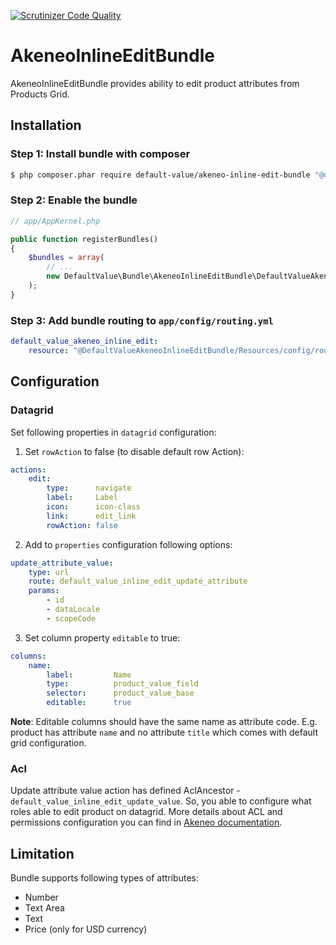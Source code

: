 [![Scrutinizer Code Quality](https://scrutinizer-ci.com/g/DefaultValue/AkeneoInlineEditBundle/badges/quality-score.png?b=develop)](https://scrutinizer-ci.com/g/DefaultValue/AkeneoInlineEditBundle/?branch=develop)

AkeneoInlineEditBundle
=============================

AkeneoInlineEditBundle provides ability to edit product attributes from Products Grid.

## Installation

### Step 1: Install bundle with composer

``` bash
$ php composer.phar require default-value/akeneo-inline-edit-bundle "@dev"
```

### Step 2: Enable the bundle

``` php
// app/AppKernel.php

public function registerBundles()
{
    $bundles = array(
        // ...
        new DefaultValue\Bundle\AkeneoInlineEditBundle\DefaultValueAkeneoInlineEditBundle(),
    );
}
```
### Step 3: Add bundle routing to `app/config/routing.yml`

```yml
default_value_akeneo_inline_edit:
    resource: "@DefaultValueAkeneoInlineEditBundle/Resources/config/routing.yml"
```

## Configuration

### Datagrid

Set following properties in `datagrid` configuration:

1) Set `rowAction` to false (to disable default row Action):

```yml
actions:
    edit:
        type:      navigate
        label:     Label
        icon:      icon-class
        link:      edit_link
        rowAction: false
```

2) Add to `properties` configuration following options:

```yml
update_attribute_value:
    type: url
    route: default_value_inline_edit_update_attribute
    params:
        - id
        - dataLocale
        - scopeCode
```

3) Set column property `editable` to true:

```yml
columns:
    name:
        label:         Name
        type:          product_value_field
        selector:      product_value_base
        editable:      true
```

**Note**: Editable columns should have the same name as attribute code. E.g. product has attribute `name` and no attribute `title` which comes with default grid configuration.

### Acl

Update attribute value action has defined AclAncestor - `default_value_inline_edit_update_value`.
So, you able to configure what roles able to edit product on datagrid.
More details about ACL and permissions configuration you can find in [Akeneo documentation](http://docs.akeneo.com/latest/cookbook/acl/define-acl.html).


## Limitation

Bundle supports following types of attributes:
- Number
- Text Area
- Text
- Price (only for USD currency)
